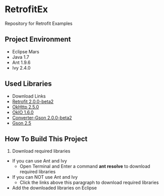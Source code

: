 # RetrofitEx
Repository for Retrofit Examples

## Project Environment
- Eclipse Mars
- Java 1.7
- Ant 1.9.6
- Ivy 2.4.0

## Used Libraries
- Download Links
- [Retrofit 2.0.0-beta2](http://central.maven.org/maven2/com/squareup/retrofit/retrofit/2.0.0-beta2/retrofit-2.0.0-beta2.jar)
- [OkHttp 2.5.0](http://central.maven.org/maven2/com/squareup/okhttp/okhttp/2.5.0/okhttp-2.5.0.jar)
- [OkIO 1.6.0](http://central.maven.org/maven2/com/squareup/okio/okio/1.6.0/okio-1.6.0.jar)
- [Converter-Gson 2.0.0-beta2](http://central.maven.org/maven2/com/squareup/retrofit/converter-gson/2.0.0-beta2/converter-gson-2.0.0-beta2.jar)
- [Gson 2.5](http://central.maven.org/maven2/com/google/code/gson/gson/2.5/gson-2.5.jar)

## How To Build This Project
1. Download required libraries 
 - If you can use Ant and Ivy
   - Open Terminal and Enter a command **ant resolve** to download required libraries
 - If you can NOT use Ant and Ivy
   - Click the links above this paragraph to download required libraries
- Add the downloaded libraries on Eclipse
